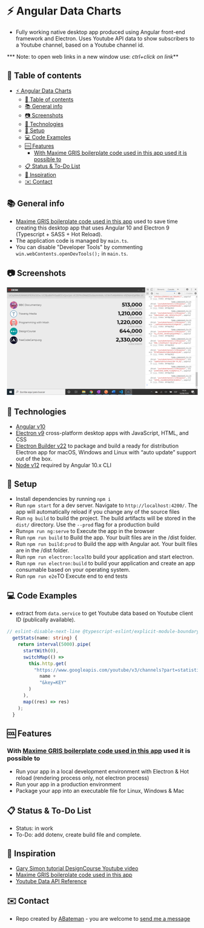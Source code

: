 # :zap: Angular Data Charts

* Fully working native desktop app produced using Angular front-end framework and Electron. Uses Youtube API data to show subscribers to a Youtube channel, based on a Youtube channel id.

*** Note: to open web links in a new window use: _ctrl+click on link_**

## :page_facing_up: Table of contents

* [:zap: Angular Data Charts](#zap-angular-data-charts)
  * [:page_facing_up: Table of contents](#page_facing_up-table-of-contents)
  * [:books: General info](#books-general-info)
  * [:camera: Screenshots](#camera-screenshots)
  * [:signal_strength: Technologies](#signal_strength-technologies)
  * [:floppy_disk: Setup](#floppy_disk-setup)
  * [:computer: Code Examples](#computer-code-examples)
  * [:cool: Features](#cool-features)
    * [With Maxime GRIS boilerplate code used in this app used it is possible to](#with-maxime-gris-boilerplate-code-used-in-this-app-used-it-is-possible-to)
  * [:clipboard: Status & To-Do List](#clipboard-status--to-do-list)
  * [:clap: Inspiration](#clap-inspiration)
  * [:envelope: Contact](#envelope-contact)

## :books: General info

* [Maxime GRIS boilerplate code used in this app](https://github.com/maximegris/angular-electron) used to save time creating this desktop app that uses Angular 10 and Electron 9 (Typescript + SASS + Hot Reload).
* The application code is managed by `main.ts`.
* You can disable "Developer Tools" by commenting `win.webContents.openDevTools();` in `main.ts`.

## :camera: Screenshots

![Example screenshot](./img/youtube.png)

## :signal_strength: Technologies

* [Angular v10](https://angular.io/)
* [Electron v9](https://www.electronjs.org/) cross-platform desktop apps with JavaScript, HTML, and CSS
* [Electron Builder v22](https://www.electron.build/) to package and build a ready for distribution Electron app for macOS, Windows and Linux with “auto update” support out of the box.
* [Node v12](https://nodejs.org/en/) required by Angular 10.x CLI

## :floppy_disk: Setup

* Install dependencies by running `npm i`
* Run `npm start` for a dev server. Navigate to `http://localhost:4200/`. The app will automatically reload if you change any of the source files
* Run `ng build` to build the project. The build artifacts will be stored in the `dist/` directory. Use the `--prod` flag for a production build
* Run`npm run ng:serve` to Execute the app in the browser
* Run `npm run build` to Build the app. Your built files are in the /dist folder.
* Run `npm run build:prod` to Build the app with Angular aot. Your built files are in the /dist folder.
* Run `npm run electron:local`to build your application and start electron.
* Run `npm run electron:build` to build your application and create an app consumable based on your operating system.
* Run `npm run e2e`TO Execute end to end tests

## :computer: Code Examples

* extract from `data.service` to get Youtube data based on Youtube client ID (publically available).

```typescript
// eslint-disable-next-line @typescript-eslint/explicit-module-boundary-types
  getStats(name: string) {
    return interval(5000).pipe(
      startWith(0),
      switchMap(() =>
        this.http.get(
          "https://www.googleapis.com/youtube/v3/channels?part=statistics,snippet&id=" +
            name +
            "&key=KEY"
        )
      ),
      map((res) => res)
    );
  }
```

## :cool: Features

### With [Maxime GRIS boilerplate code used in this app](https://github.com/maximegris/angular-electron) used it is possible to

* Run your app in a local development environment with Electron & Hot reload (rendering process only, not electron process)
* Run your app in a production environment
* Package your app into an executable file for Linux, Windows & Mac

## :clipboard: Status & To-Do List

* Status: in work
* To-Do: add dotenv, create build file and complete.

## :clap: Inspiration

* [Gary Simon tutorial DesignCourse Youtube video](https://www.youtube.com/watch?v=Ea2lWsumTrM)
* [Maxime GRIS boilerplate code used in this app](https://github.com/maximegris/angular-electron)
* [Youtube Data API Reference](https://developers.google.com/youtube/v3/docs)

## :envelope: Contact

* Repo created by [ABateman](https://www.andrewbateman.org) - you are welcome to [send me a message](https://andrewbateman.org/contact)
